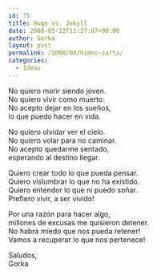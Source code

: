 ```yaml
---
id: 75
title: Hugo vs. Jekyll
date: 2008-05-22T11:27:07+00:00
author: Gorka
layout: post
permalink: /2008/05/himno-zarta/
categories:
  - Ideas
---
```


No quiero morir siendo jóven.
<br />
No quiero vivir como muerto.
<br />
No acepto dejar en los sueños,
<br />
lo que puedo hacer en vida.

No quiero olvidar ver el cielo.
<br />
No quiero volar para no caminar.
<br />
No acepto quedarme sentado,
<br />
esperando al destino llegar.

Quiero crear todo lo que pueda pensar.
<br />
Quiero vislumbrar lo que no ha existido.
<br />
Quiero entendor lo que ni puedo soñar.
<br />
Prefiero vivir, a ser vivido!

Por una razón para hacer algo,
<br />
millones de excusas me quisieron detener.
<br />
No habrá miedo que nos pueda retener!
<br />
Vamos a recuperar lo que nos pertenece!

Saludos,
<br />
Gorka
